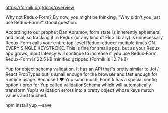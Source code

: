 https://formik.org/docs/overview

Why not Redux-Form?
By now, you might be thinking, "Why didn't you just use Redux-Form?" Good question.

According to our prophet Dan Abramov, form state is inherently ephemeral and local, so tracking it in Redux (or any kind of Flux library) is unnecessary
Redux-Form calls your entire top-level Redux reducer multiple times ON EVERY SINGLE KEYSTROKE. This is fine for small apps, but as your Redux app grows, input latency will continue to increase if you use Redux-Form.
Redux-Form is 22.5 kB minified gzipped (Formik is 12.7 kB)

Yup for object schema validation. It has an API that's pretty similar to Joi / React PropTypes but is small enough for the browser and fast enough for runtime usage. Because I ❤️ Yup sooo much, Formik has a special config option / prop for Yup called validationSchema which will automatically transform Yup's validation errors into a pretty object whose keys match values and touched. 

npm install yup --save